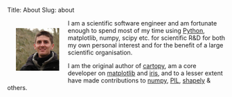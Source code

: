 Title: About
Slug: about

<img src="/images/me.png" style="float: left; padding: 20px;" width="100px" />

I am a scientific software engineer and am fortunate enough to spend most of my
time using [Python](http://www.python.org), matplotlib, numpy, scipy etc. for
scientific R&D for both my own personal interest and for the benefit of a large
scientific organisation.

I am the original author of [cartopy](http://scitools.org.uk/cartopy/docs/latest/), am a
core developer on [matplotlib](http://matplotlib.org) and
[iris](http://scitools.org.uk/iris/docs/latest/), and to a lesser extent have
made contributions to [numpy](http://docs.scipy.org/doc/numpy/),
[PIL](http://python-imaging.github.io),
[shapely](http://toblerity.org/shapely/manual.html) & others.
